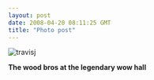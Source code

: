 ```yaml
---
layout: post
date: 2008-04-20 08:11:25 GMT
title: "Photo post"
---
```

![travisj](/images/d15c9ebbbb57e92bf4ceaca8c12334c93d8ce9d5817ae2082ef10bbadee5b9a5.jpg)

<b>The wood bros at the legendary wow hall</b>